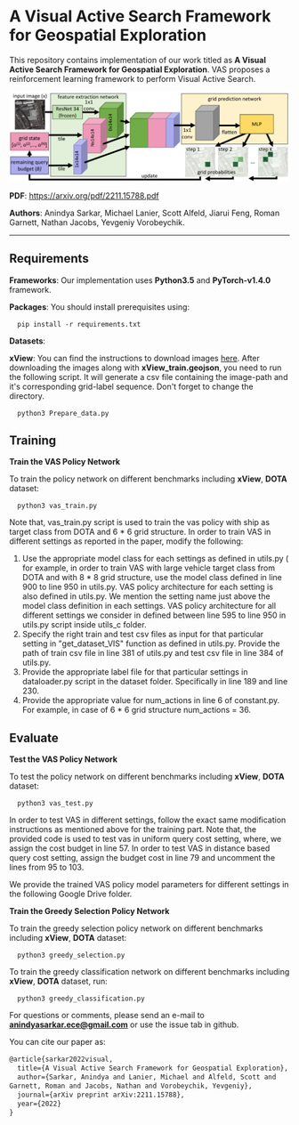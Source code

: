 # A Visual Active Search Framework for Geospatial Exploration


This repository contains implementation of our work titled as __A Visual Active Search Framework for Geospatial Exploration__. VAS proposes a reinforcement learning framework to perform Visual Active Search. 

<img src="./figures/framework.png" alt="WAMI_Positives" style="width: 200p;"/>

**PDF**: https://arxiv.org/pdf/2211.15788.pdf

**Authors**: Anindya Sarkar, Michael Lanier, Scott Alfeld, Jiarui Feng, Roman Garnett, Nathan Jacobs, Yevgeniy Vorobeychik.

-------------------------------------------------------------------------------------
## Requirements
**Frameworks**: Our implementation uses **Python3.5** and **PyTorch-v1.4.0** framework.

**Packages**: You should install prerequisites using:
```shell
  pip install -r requirements.txt
```

**Datasets**:



**xView**: You can find the instructions to download images [here](https://challenge.xviewdataset.org/data-format). After downloading the images along with **xView_train.geojson**, you need to run the following script. It will generate a csv file containing the image-path and it's corresponding grid-label sequence. Don't forget to change the directory.

```shell
  python3 Prepare_data.py
```

## Training
**Train the VAS Policy Network**


To train the policy network on different benchmarks including **xView**, **DOTA** dataset:

```shell
  python3 vas_train.py
```

Note that, vas_train.py script is used to train the vas policy with ship as target class from DOTA and 6 * 6 grid structure.
In order to train VAS in different settings as reported in the paper, modify the following:
1. Use the appropriate model class for each settings as defined in utils.py ( for example, in order to train VAS with large vehicle target class from DOTA and with 8 * 8 grid structure, use the model class defined in line 900 to line 950 in utils.py. VAS policy architecture for each setting is also defined in utils.py. We mention the setting name just above the model class definition in each settings. VAS policy architecture for all different settings we consider in defined between line 595 to line 950 in utils.py script inside utils_c folder.
2. Specify the right train and test csv files as input for that particular setting in "get_dataset_VIS" function as defined in utils.py. Provide the path of train csv file in line 381 of utils.py and test csv file in line 384 of utils.py.
3. Provide the appropriate label file for that particular settings in dataloader.py script in the dataset folder. Specifically in line 189 and line 230.
4. Provide the appropriate value for num_actions in line 6 of constant.py. For example, in case of 6 * 6 grid structure num_actions = 36.


## Evaluate
**Test the VAS Policy Network**

To test the policy network on different benchmarks including **xView**, **DOTA** dataset:

```shell
  python3 vas_test.py
```

In order to test VAS in different settings, follow the exact same modification instructions as mentioned above for the training part.
Note that, the provided code is used to test vas in uniform query cost setting, where, we assign the cost budget in line 57. In order to test VAS in distance based query cost setting, assign the budget cost in line 79 and uncomment the lines from 95 to 103. 

We provide the trained VAS policy model parameters for different settings in the following Google Drive folder. 

**Train the Greedy Selection Policy Network**


To train the greedy selection policy network on different benchmarks including **xView**, **DOTA** dataset:

```shell
  python3 greedy_selection.py
```
To train the greedy classification network on different benchmarks including **xView**, **DOTA** dataset, run:

```shell
  python3 greedy_classification.py
```

For questions or comments, please send an e-mail to **anindyasarkar.ece@gmail.com** or use the issue tab in github.

You can cite our paper as:
```
@article{sarkar2022visual,
  title={A Visual Active Search Framework for Geospatial Exploration},
  author={Sarkar, Anindya and Lanier, Michael and Alfeld, Scott and Garnett, Roman and Jacobs, Nathan and Vorobeychik, Yevgeniy},
  journal={arXiv preprint arXiv:2211.15788},
  year={2022}
}
```
